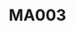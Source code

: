 ---
title: MA003
image: /assets/img/catalogos/portas/stock-photo-vintage-door-luxury-wood-style-in-the-russia-660168319.jpg
price: 7.950.00 Mts
---